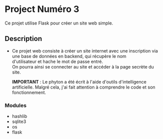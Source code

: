# Project Numéro 3
Ce projet utilise Flask pour créer un site web simple.

## Description
- Ce projet web consiste à créer un site internet avec une inscription via une base de données en backend, qui récupère le nom  
  d'utilisateur et hache le mot de passe entré.  
  On pourra ainsi se connecter au site et accéder à la page secrète du site.  

  **IMPORTANT** : Le phyton a été écrit à l'aide d'outils d'intelligence artificielle. Malgré cela, j'ai fait attention à comprendre le code  et son fonctionnement.  

### Modules
- hashlib
- sqlite3
- os
- flask
